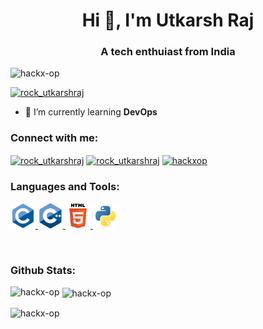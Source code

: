 <h1 align="center">Hi 👋, I'm Utkarsh Raj</h1>
<h3 align="center">A tech enthuiast from India</h3>

<p align="left"> <img src="https://komarev.com/ghpvc/?username=hackx-op&label=Profile%20views&color=0e75b6&style=flat" alt="hackx-op" /> </p>

<p align="left"> <a href="https://twitter.com/rock_utkarshraj" target="blank"><img src="https://img.shields.io/twitter/follow/rock_utkarshraj?logo=twitter&style=for-the-badge" alt="rock_utkarshraj" /></a> </p>

- 🌱 I’m currently learning **DevOps**

<h3 align="left">Connect with me:</h3>
<p align="left">
<a href="https://twitter.com/rock_utkarshraj" target="blank"><img align="center" src="https://raw.githubusercontent.com/rahuldkjain/github-profile-readme-generator/master/src/images/icons/Social/twitter.svg" alt="rock_utkarshraj" height="30" width="40" /></a>
<a href="https://instagram.com/rock_utkarshraj" target="blank"><img align="center" src="https://raw.githubusercontent.com/rahuldkjain/github-profile-readme-generator/master/src/images/icons/Social/instagram.svg" alt="rock_utkarshraj" height="30" width="40" /></a>
<a href="https://www.hackerrank.com/hackxop" target="blank"><img align="center" src="https://raw.githubusercontent.com/rahuldkjain/github-profile-readme-generator/master/src/images/icons/Social/hackerrank.svg" alt="hackxop" height="30" width="40" /></a>
</p>

<h3 align="left">Languages and Tools:</h3>
<p align="left"> <a href="https://www.cprogramming.com/" target="_blank" rel="noreferrer"> <img src="https://raw.githubusercontent.com/devicons/devicon/master/icons/c/c-original.svg" alt="c" width="40" height="40"/> </a> <a href="https://www.w3schools.com/cpp/" target="_blank" rel="noreferrer"> <img src="https://raw.githubusercontent.com/devicons/devicon/master/icons/cplusplus/cplusplus-original.svg" alt="cplusplus" width="40" height="40"/> </a> <a href="https://www.w3.org/html/" target="_blank" rel="noreferrer"> <img src="https://raw.githubusercontent.com/devicons/devicon/master/icons/html5/html5-original-wordmark.svg" alt="html5" width="40" height="40"/> </a> <a href="https://www.python.org" target="_blank" rel="noreferrer"> <img src="https://raw.githubusercontent.com/devicons/devicon/master/icons/python/python-original.svg" alt="python" width="40" height="40"/> </a> </p>
<br>
<h3 align="left">Github Stats:</h3>
<p><img align="left" src="https://github-readme-stats.vercel.app/api/top-langs?username=hackx-op&show_icons=true&locale=en&layout=compact" alt="hackx-op" /></p>

<p>&nbsp;<img align="center" src="https://github-readme-stats.vercel.app/api?username=hackx-op&show_icons=true&locale=en" alt="hackx-op" /></p>

<p><img align="center" src="https://github-readme-streak-stats.herokuapp.com/?user=hackx-op&" alt="hackx-op" /></p>

